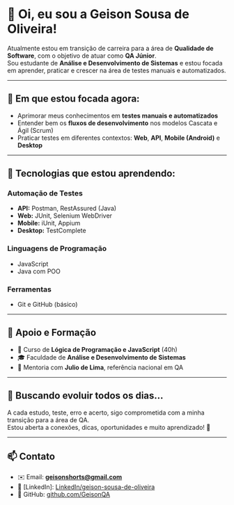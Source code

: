 # 👋 Oi, eu sou a Geison Sousa de Oliveira!

Atualmente estou em transição de carreira para a área de **Qualidade de Software**, com o objetivo de atuar como **QA Júnior**.  
Sou estudante de **Análise e Desenvolvimento de Sistemas** e estou focada em aprender, praticar e crescer na área de testes manuais e automatizados.

---

## 🎯 Em que estou focada agora:

- Aprimorar meus conhecimentos em **testes manuais e automatizados**
- Entender bem os **fluxos de desenvolvimento** nos modelos Cascata e Ágil (Scrum)
- Praticar testes em diferentes contextos: **Web**, **API**, **Mobile (Android)** e **Desktop**

---

## 🧪 Tecnologias que estou aprendendo:

### **Automação de Testes**
- **API:** Postman, RestAssured (Java)
- **Web:** JUnit, Selenium WebDriver
- **Mobile:** iUnit, Appium
- **Desktop:** TestComplete

### **Linguagens de Programação**
- JavaScript 
- Java com POO

### **Ferramentas**
- Git e GitHub (básico)

---

## 🚀 Apoio e Formação

- 📘 Curso de **Lógica de Programação e JavaScript** (40h)
- 🎓 Faculdade de **Análise e Desenvolvimento de Sistemas**
- 🤝 Mentoria com **Julio de Lima**, referência nacional em QA

---

## 🌱 Buscando evoluir todos os dias...

A cada estudo, teste, erro e acerto, sigo comprometida com a minha transição para a área de QA.  
Estou aberta a conexões, dicas, oportunidades e muito aprendizado! 💪

---

## 📫 Contato

- ✉️ Email: **geisonshorts@gmail.com**  
- 💼 [LinkedIn]: [LinkedIn/geison-sousa-de-oliveira](https://www.linkedin.com/in/geison-sousa-de-oliveira-62bb44145/)
- 🧪 GitHub: [github.com/GeisonQA](https://github.com/GeisonQA)
